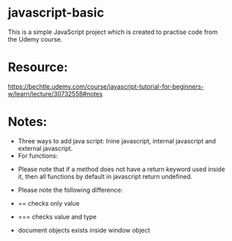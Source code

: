 # javascript-basic

This is a simple JavaScript project which is created to practise code from the Udemy course.

# Resource:

https://bechtle.udemy.com/course/javascript-tutorial-for-beginners-w/learn/lecture/30732558#notes

# Notes:

- Three ways to add java script: Inine javascript, internal javascript and external javascript.
- For functions:

* Please note that if a method does not have a return keyword used inside it, then all functions by default in javascript return undefined.

- Please note the following difference:

* == checks only value
* === checks value and type

* document objects exists inside window object
